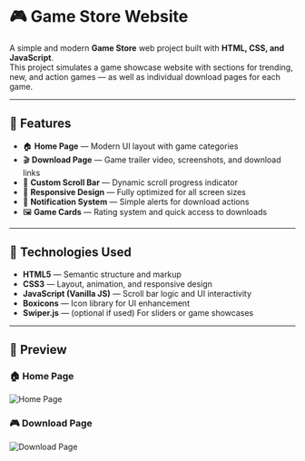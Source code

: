 # 🎮 Game Store Website

A simple and modern **Game Store** web project built with **HTML, CSS, and JavaScript**.  
This project simulates a game showcase website with sections for trending, new, and action games — as well as individual download pages for each game.

---

## 🚀 Features

* 🏠 **Home Page** — Modern UI layout with game categories  
* 🎬 **Download Page** — Game trailer video, screenshots, and download links  
* 🌈 **Custom Scroll Bar** — Dynamic scroll progress indicator  
* 📱 **Responsive Design** — Fully optimized for all screen sizes  
* 🔔 **Notification System** — Simple alerts for download actions  
* 🖼️ **Game Cards** — Rating system and quick access to downloads  

---

## 🧰 Technologies Used

* **HTML5** — Semantic structure and markup  
* **CSS3** — Layout, animation, and responsive design  
* **JavaScript (Vanilla JS)** — Scroll bar logic and UI interactivity  
* **Boxicons** — Icon library for UI enhancement  
* **Swiper.js** — (optional if used) For sliders or game showcases  

---

## 📸 Preview
### 🏠 Home Page
![Home Page](./asset/Screenshot2025-10-07184944.png)

### 🎮 Download Page
![Download Page](./asset/dowloadPageScreenshot.png)


